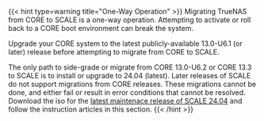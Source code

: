 &NewLine;

{{< hint type=warning title="One-Way Operation" >}}
Migrating TrueNAS from CORE to SCALE is a one-way operation.
Attempting to activate or roll back to a CORE boot environment can break the system.

Upgrade your CORE system to the latest publicly-available 13.0-U6.1 (or later) release before attempting to migrate from CORE to SCALE.

The only path to side-grade or migrate from CORE 13.0-U6.2 or CORE 13.3 to SCALE is to install or upgrade to 24.04 (latest).
Later releases of SCALE do not support migrations from CORE releases. These migrations cannot be done, and either fail or result in error conditions that cannot be resolved.
Download the <file>iso</file> for the [latest maintenace release of SCALE 24.04](https://www.truenas.com/docs/softwarereleases/) and follow the instruction articles in this section.
{{< /hint >}}
